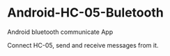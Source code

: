 # Android-HC-05-Buletooth
Android bluetooth communicate App

Connect HC-05, send and receive messages from it.
